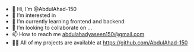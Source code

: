 - 👋 Hi, I’m @AbdulAhad-150
- 👀 I’m interested in 
- 🌱 I’m currently learning frontend and backend
- 💞️ I’m looking to collaborate on ...
- 📫 How to reach me abdulahadyaseen150@gmail.com
- 👨‍💻 All of my projects are available at https://github.com/AbdulAhad-150  

<!---
AbdulAhad-150/AbdulAhad-150 is a ✨ special ✨ repository because its `README.md` (this file) appears on your GitHub profile.
You can click the Preview link to take a look at your changes.
--->
